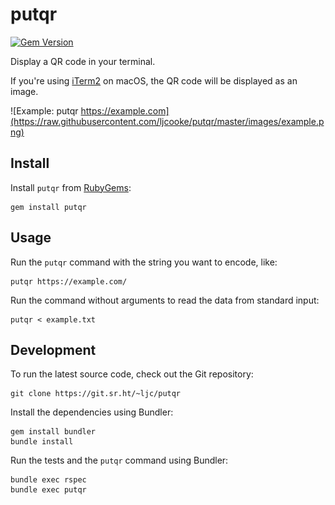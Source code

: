 # putqr

[![Gem Version](https://badge.fury.io/rb/putqr.svg)](https://rubygems.org/gems/putqr)

Display a QR code in your terminal.

If you're using [iTerm2](https://iterm2.com) on macOS,
the QR code will be displayed as an image.

![Example: putqr https://example.com](https://raw.githubusercontent.com/ljcooke/putqr/master/images/example.png)

## Install

Install `putqr` from [RubyGems](https://rubygems.org/):

```
gem install putqr
```

## Usage

Run the `putqr` command with the string you want to encode, like:

```
putqr https://example.com/
```

Run the command without arguments to read the data from standard input:

```
putqr < example.txt
```

## Development

To run the latest source code, check out the Git repository:

```
git clone https://git.sr.ht/~ljc/putqr
```

Install the dependencies using Bundler:

```
gem install bundler
bundle install
```

Run the tests and the `putqr` command using Bundler:

```
bundle exec rspec
bundle exec putqr
```
